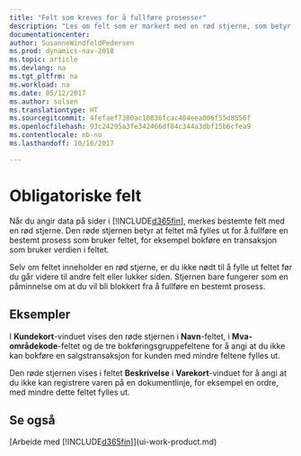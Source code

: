 ```yaml
---
title: "Felt som kreves for å fullføre prosesser"
description: "Les om felt som er markert med en rød stjerne, som betyr at de er obligatoriske og må fylles ut for at prosesser skal kunne fullføres."
documentationcenter: 
author: SusanneWindfeldPedersen
ms.prod: dynamics-nav-2018
ms.topic: article
ms.devlang: na
ms.tgt_pltfrm: na
ms.workload: na
ms.date: 05/12/2017
ms.author: solsen
ms.translationtype: HT
ms.sourcegitcommit: 4fefaef7380ac10836fcac404eea006f55d8556f
ms.openlocfilehash: 93c24295a3fe342466df84c344a3dbf15b6cfea9
ms.contentlocale: nb-no
ms.lasthandoff: 10/16/2017

---
```

# <a name="mandatory-fields"></a>Obligatoriske felt
Når du angir data på sider i [!INCLUDE[d365fin](includes/d365fin_md.md)], merkes bestemte felt med en rød stjerne. Den røde stjernen betyr at feltet må fylles ut for å fullføre en bestemt prosess som bruker feltet, for eksempel bokføre en transaksjon som bruker verdien i feltet.

Selv om feltet inneholder en rød stjerne, er du ikke nødt til å fylle ut feltet før du går videre til andre felt eller lukker siden. Stjernen bare fungerer som en påminnelse om at du vil bli blokkert fra å fullføre en bestemt prosess.

## <a name="examples"></a>Eksempler
I **Kundekort**-vinduet vises den røde stjernen i **Navn**-feltet, i **Mva-områdekode**-feltet og de tre bokføringsgruppefeltene for å angi at du ikke kan bokføre en salgstransaksjon for kunden med mindre feltene fylles ut.

Den røde stjernen vises i feltet **Beskrivelse** i **Varekort**-vinduet for å angi at du ikke kan registrere varen på en dokumentlinje, for eksempel en ordre, med mindre dette feltet fylles ut.

## <a name="see-also"></a>Se også
[Arbeide med [!INCLUDE[d365fin](includes/d365fin_md.md)]](ui-work-product.md)


